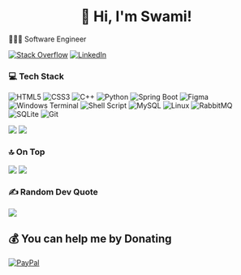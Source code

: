 <h1 align="center">👋 Hi, I'm Swami!</h1>

👩🏻‍💻 Software Engineer

[![Stack Overflow](https://img.shields.io/badge/-Stackoverflow-FE7A16?logo=stack-overflow&logoColor=white)](https://stackoverflow.com/users/13635364) 
[![LinkedIn](https://img.shields.io/badge/LinkedIn-%230077B5.svg?logo=linkedin&logoColor=white)](https://linkedin.com/in/swaminathan-s-67266a19a) 

### 💻 Tech Stack
![HTML5](https://img.shields.io/badge/html5-%23E34F26.svg?style=for-the-badge&logo=html5&logoColor=white) ![CSS3](https://img.shields.io/badge/css3-%231572B6.svg?style=for-the-badge&logo=css3&logoColor=white)
![C++](https://img.shields.io/badge/c++-%2300599C.svg?style=for-the-badge&logo=c%2B%2B&logoColor=white) ![Python](https://img.shields.io/badge/python-3670A0?style=for-the-badge&logo=python&logoColor=ffdd54) ![Spring Boot](https://img.shields.io/badge/spring-%236DB33F.svg?style=for-the-badge&logo=spring&logoColor=white) ![Figma](https://img.shields.io/badge/figma-%23F24E1E.svg?style=for-the-badge&logo=figma&logoColor=white) ![Windows Terminal](https://img.shields.io/badge/Windows%20Terminal-%234D4D4D.svg?style=for-the-badge&logo=windows-terminal&logoColor=white) ![Shell Script](https://img.shields.io/badge/shell_script-%23121011.svg?style=for-the-badge&logo=gnu-bash&logoColor=white) ![MySQL](https://img.shields.io/badge/mysql-%2300f.svg?style=for-the-badge&logo=mysql&logoColor=white) ![Linux](https://img.shields.io/badge/Linux-FCC624?style=for-the-badge&logo=linux&logoColor=black) ![RabbitMQ](https://img.shields.io/badge/Rabbitmq-FF6600?style=for-the-badge&logo=rabbitmq&logoColor=white) ![SQLite](https://img.shields.io/badge/sqlite-%2307405e.svg?style=for-the-badge&logo=sqlite&logoColor=white) ![Git](https://img.shields.io/badge/git-%23068c8e.svg?style=for-the-badge&logo=git&logoColor=white)
<br>

![](https://github-readme-streak-stats.herokuapp.com/?user=Makemethink&theme=tokyonight&hide_border=false)
![](https://github-readme-stats.vercel.app/api?username=Makemethink&theme=tokyonight&hide_border=false&include_all_commits=false&count_private=false)


### 🔝 On Top
![](https://github-contributor-stats.vercel.app/api?username=Makemethink&limit=5&theme=tokyonight&combine_all_yearly_contributions=true)
![](https://github-readme-stats.vercel.app/api/top-langs/?username=Makemethink&theme=tokyonight&hide_border=false&include_all_commits=false&count_private=false&layout=compact)

### ✍️ Random Dev Quote
![](https://quotes-github-readme.vercel.app/api?type=vetical&theme=tokyonight) 

## 💰 You can help me by Donating
[![PayPal](https://img.shields.io/badge/PayPal-00457C?style=for-the-badge&logo=paypal&logoColor=white)](https://paypal.me/secretlynow) 

